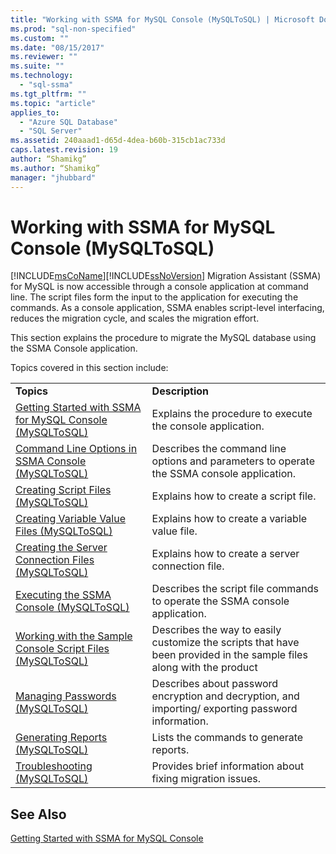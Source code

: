 ```yaml
---
title: "Working with SSMA for MySQL Console (MySQLToSQL) | Microsoft Docs"
ms.prod: "sql-non-specified"
ms.custom: ""
ms.date: "08/15/2017"
ms.reviewer: ""
ms.suite: ""
ms.technology: 
  - "sql-ssma"
ms.tgt_pltfrm: ""
ms.topic: "article"
applies_to: 
  - "Azure SQL Database"
  - "SQL Server"
ms.assetid: 240aaad1-d65d-4dea-b60b-315cb1ac733d
caps.latest.revision: 19
author: “Shamikg”
ms.author: “Shamikg”
manager: "jhubbard"
---
```

# Working with SSMA for MySQL Console (MySQLToSQL)
[!INCLUDE[msCoName](../../includes/msconame_md.md)][!INCLUDE[ssNoVersion](../../includes/ssnoversion_md.md)] Migration Assistant (SSMA) for MySQL is now accessible through a console application at command line. The script files form the input to the application for executing the commands. As a console application, SSMA enables script-level interfacing, reduces the migration cycle, and scales the migration effort.  
  
This section explains the procedure to migrate the MySQL database using the SSMA Console application.  
  
Topics covered in this section include:  
  
|||  
|-|-|  
|**Topics**|**Description**|  
|[Getting Started with SSMA for MySQL Console &#40;MySQLToSQL&#41;](../../ssma/mysql/getting-started-with-ssma-for-mysql-console-mysqltosql.md)|Explains the procedure to execute the console application.|  
|[Command Line Options in SSMA Console &#40;MySQLToSQL&#41;](../../ssma/mysql/command-line-options-in-ssma-console-mysqltosql.md)|Describes the command line options and parameters to operate the SSMA console application.|  
|[Creating Script Files &#40;MySQLToSQL&#41;](../../ssma/mysql/creating-script-files-mysqltosql.md)|Explains how to create a script file.|  
|[Creating Variable Value Files &#40;MySQLToSQL&#41;](../../ssma/mysql/creating-variable-value-files-mysqltosql.md)|Explains how to create a variable value file.|  
|[Creating the Server Connection Files &#40;MySQLToSQL&#41;](../../ssma/mysql/creating-the-server-connection-files-mysqltosql.md)|Explains how to create a server connection file.|  
|[Executing the SSMA Console &#40;MySQLToSQL&#41;](../../ssma/mysql/executing-the-ssma-console-mysqltosql.md)|Describes the script file commands to operate the SSMA console application.|  
|[Working with the Sample Console Script Files &#40;MySQLToSQL&#41;](../../ssma/mysql/working-with-the-sample-console-script-files-mysqltosql.md)|Describes the way to easily customize the scripts that have been provided in the sample files along with the product|  
|[Managing Passwords &#40;MySQLToSQL&#41;](../../ssma/mysql/managing-passwords-mysqltosql.md)|Describes about password encryption and decryption, and importing/ exporting password information.|  
|[Generating Reports &#40;MySQLToSQL&#41;](../../ssma/mysql/generating-reports-mysqltosql.md)|Lists the commands to generate reports.|  
|[Troubleshooting &#40;MySQLToSQL&#41;](../../ssma/mysql/troubleshooting-mysqltosql.md)|Provides brief information about fixing migration issues.|  
  
## See Also  
[Getting Started with SSMA for MySQL Console](http://msdn.microsoft.com/en-us/218d502c-059f-4d48-9aea-61e553d74303)  
  
